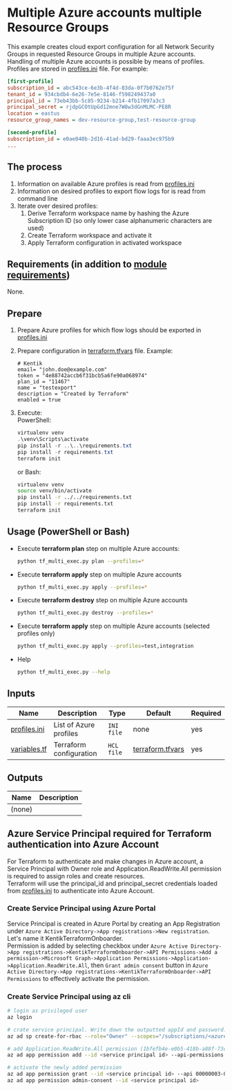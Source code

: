 # Multiple Azure accounts multiple Resource Groups

This example creates cloud export configuration for all Network Security Groups in requested Resource Groups in multiple Azure accounts.  
Handling of multiple Azure accounts is possible by means of profiles.  
Profiles are stored in [profiles.ini](./profiles.ini) file. For example:
```ini
[first-profile] 
subscription_id = abc543ce-6e3b-4f4d-83da-0f7b0762e75f
tenant_id = 934cbdb4-6e26-7e5e-8146-f598249437a0
principal_id = 73eb43bb-5c85-9234-b214-4fb17097a3c3
principal_secret = rjdpGCOtUpGd12mne7W8w3dGnMLMC-PE8R
location = eastus
resource_group_names = dev-resource-group,test-resource-group

[second-profile] 
subscription_id = e0ae040b-2d16-41ad-bd29-faaa3ec975b9
...
```

## The process

1. Information on available Azure profiles is read from [profiles.ini](./profiles.ini)
1. Information on desired profiles to export flow logs for is read from command line
1. Iterate over desired profiles:
    1. Derive Terraform workspace name by hashing the Azure Subscription ID (so only lower case alphanumeric characters are used)
    1. Create Terraform workspace and activate it
    1. Apply Terraform configuration in activated workspace

## Requirements (in addition to [module requirements](../../README.md#requirements))

None.

## Prepare

1. Prepare Azure profiles for which flow logs should be exported in [profiles.ini](./profiles.ini)  
1. Prepare configuration in [terraform.tfvars](./terraform.tfvars) file. Example:
    ```hcl
    # Kentik
    email= "john.doe@example.com"
    token = "4e88742accb6f31bcb5a6fe90a068974"
    plan_id = "11467"
    name = "testexport"
    description = "Created by Terraform"
    enabled = true
    ```

1. Execute:  
    PowerShell:
    ```powershell
    virtualenv venv
    .\venv\Scripts\activate
    pip install -r ..\..\requirements.txt
    pip install -r requirements.txt
    terraform init
    ```

    or Bash:
    ```bash
    virtualenv venv
    source venv/bin/activate
    pip install -r ../../requirements.txt
    pip install -r requirements.txt
    terraform init
    ```

## Usage (PowerShell or Bash)

- Execute **terraform plan** step on multiple Azure accounts:  
    ```bash
    python tf_multi_exec.py plan --profiles=*
    ```
- Execute **terraform apply** step on multiple Azure accounts  
    ```bash
    python tf_multi_exec.py apply --profiles=*
    ```
- Execute **terraform destroy** step on multiple Azure accounts  
    ```bash
    python tf_multi_exec.py destroy --profiles=*
    ```
- Execute **terraform apply** step on multiple Azure accounts (selected profiles only)  
    ```bash
    python tf_multi_exec.py apply --profiles=test,integration
    ```
- Help  
    ```bash
    python tf_multi_exec.py --help
    ```

## Inputs

| Name | Description | Type | Default | Required |
|------|-------------|------|---------|----------|
| [profiles.ini](./profiles.ini) | List of Azure profiles | `INI file` | none | yes |
| [variables.tf](./variables.tf) | Terraform configuration | `HCL file` | [terraform.tfvars](./terraform.tfvars ) | yes |

## Outputs

| Name | Description |
|------|-------------|
| (none) |

## Azure Service Principal required for Terraform authentication into Azure Account

For Terraform to authenticate and make changes in Azure account, a Service Principal with Owner role and Application.ReadWrite.All permission is required to assign roles and create resources.  
Terraform will use the principal_id and principal_secret credentials loaded from [profiles.ini](./profiles.ini) to authenticate into Azure Account. 

### Create Service Principal using Azure Portal

Service Principal is created in Azure Portal by creating an App Registration under `Azure Active Directory->App registrations->New registration`. Let's name it KentikTerraformOnboarder.  
Permission is added by selecting checkbox under `Azure Active Directory->App registrations->KentikTerraformOnboarder->API Permissions->Add a permission->Microsoft Graph->Application Permissions->Application->Application.ReadWrite.All`, then `Grant admin consent` button in `Azure Active Directory->App registrations->KentikTerraformOnboarder->API Permissions` to effectively activate the permission.  

### Create Service Principal using az cli

```sh
# login as privileged user
az login

# crate service principal. Write down the outputted appId and password. These are your principal_id_ and principal_secret
az ad sp create-for-rbac --role="Owner" --scopes="/subscriptions/<azure subscription id>" --name KentikTerraformOnboarder

# add Application.ReadWrite.All permission (1bfefb4e-e0b5-418b-a88f-73c46d2cc8e9) in Microsoft Graph API (00000003-0000-0000-c000-000000000000) to just created service principal
az ad app permission add --id <service principal id> --api-permissions 1bfefb4e-e0b5-418b-a88f-73c46d2cc8e9=Role --api 00000003-0000-0000-c000-000000000000

# activate the newly added permission
az ad app permission grant --id <service principal id> --api 00000003-0000-0000-c000-000000000000
az ad app permission admin-consent --id <service principal id>
```